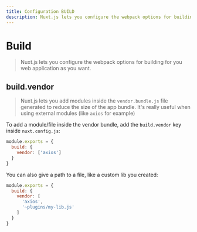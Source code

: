 ```yaml
---
title: Configuration BUILD
description: Nuxt.js lets you configure the webpack options for building for you web application as you want.
---
```


# Build

> Nuxt.js lets you configure the webpack options for building for you web application as you want.

## build.vendor

> Nuxt.js lets you add modules inside the `vendor.bundle.js` file generated to reduce the size of the app bundle. It's really useful when using external modules (like `axios` for example)

To add a module/file inside the vendor bundle, add the `build.vendor` key inside `nuxt.config.js`:

```js
module.exports = {
  build: {
    vendor: ['axios']
  }
}
```

You can also give a path to a file, like a custom lib you created:
```js
module.exports = {
  build: {
    vendor: [
      'axios',
      '~plugins/my-lib.js'
    ]
  }
}
```
